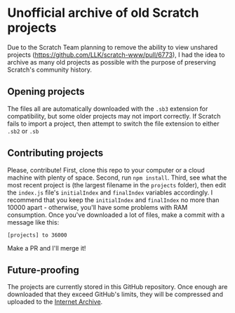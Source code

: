 # Unofficial archive of old Scratch projects

Due to the Scratch Team planning to remove the ability to view unshared projects (https://github.com/LLK/scratch-www/pull/6773), I had the idea to archive as many old projects as possible with the purpose of preserving Scratch's community history.  

## Opening projects

The files all are automatically downloaded with the `.sb3` extension for compatibility, but some older projects may not import correctly.  If Scratch fails to import a project, then attempt to switch the file extension to either `.sb2` or `.sb`

## Contributing projects

Please, contribute!  First, clone this repo to your computer or a cloud machine with plenty of space.  Second, run `npm install`.  Third, see what the most recent project is (the largest filename in the `projects` folder), then edit the `index.js` file's `initialIndex` and `finalIndex` variables accordingly.  I recommend that you keep the `initialIndex` and `finalIndex` no more than 10000 apart - otherwise, you'll have some problems with RAM consumption.  Once you've downloaded a lot of files, make a commit with a message like this: 

```
[projects] to 36000
```

Make a PR and I'll merge it!

## Future-proofing

The projects are currently stored in this GitHub repository.  Once enough are downloaded that they exceed GitHub's limits, they will be compressed and uploaded to the [Internet Archive](https://archive.org).
